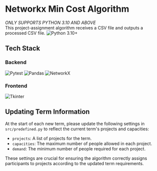 # Networkx Min Cost Algorithm

_ONLY SUPPORTS PYTHON 3.10 AND ABOVE_<br/>
This project-assignment algorithm receives a CSV file and outputs a processed CSV file.
![Python 3.10+](https://img.shields.io/badge/Python-3.10%2B-blue.svg)

## Tech Stack

### Backend

![Pytest](https://img.shields.io/badge/tested%20with-pytest-green.svg)
![Pandas](https://img.shields.io/badge/using-pandas-blue.svg)
![NetworkX](https://img.shields.io/badge/using-NetworkX-brightgreen.svg)

### Frontend

![Tkinter](https://img.shields.io/badge/GUI-Tkinter-blue.svg)

## Updating Term Information

At the start of each new term, please update the following settings in `src/predefined.py` to reflect the current term's projects and capacities:

- `projects`: A list of projects for the term.
- `capacities`: The maximum number of people allowed in each project.
- `demand`: The minimum number of people required for each project.

These settings are crucial for ensuring the algorithm correctly assigns participants to projects according to the updated term requirements.
